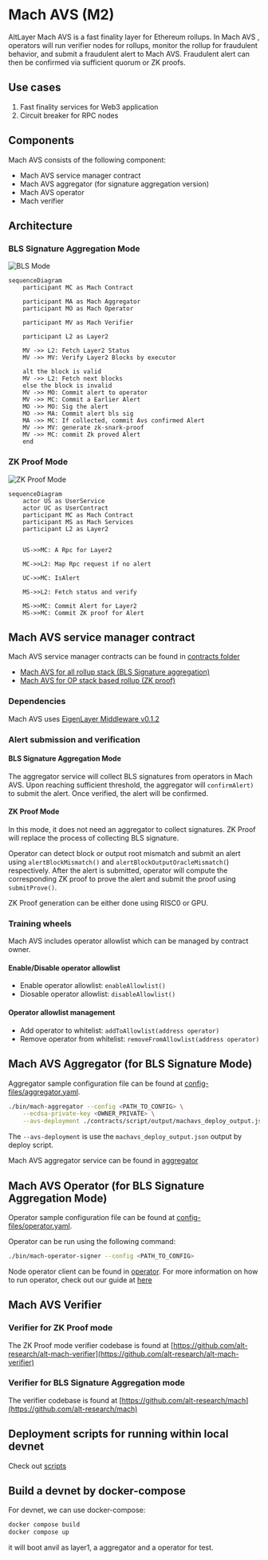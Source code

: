 # Mach AVS (M2)

AltLayer Mach AVS is a fast finality layer for Ethereum rollups. In Mach AVS , operators will run verifier nodes for rollups, monitor the rollup for fraudulent behavior, and submit a fraudulent alert to Mach AVS. Fraudulent alert can then be confirmed via sufficient quorum or ZK proofs.

## Use cases

1. Fast finality services for Web3 application
2. Circuit breaker for RPC nodes

## Components

Mach AVS consists of the following component:

- Mach AVS service manager contract
- Mach AVS aggregator (for signature aggregation version)
- Mach AVS operator
- Mach verifier

## Architecture

### BLS Signature Aggregation Mode

![BLS Mode](docs/images/EigenlayerMachAVSArch(BLS).jpg)

```mermaid
sequenceDiagram
    participant MC as Mach Contract
    
    participant MA as Mach Aggregator
    participant MO as Mach Operator
    
    participant MV as Mach Verifier
    
    participant L2 as Layer2
    
    MV ->> L2: Fetch Layer2 Status
    MV ->> MV: Verify Layer2 Blocks by executor
    
    alt the block is valid
    MV ->> L2: Fetch next blocks
    else the block is invalid
    MV ->> MO: Commit alert to operator
    MV ->> MC: Commit a Earlier Alert
    MO ->> MO: Sig the alert
    MO ->> MA: Commit alert bls sig
    MA ->> MC: If collected, commit Avs confirmed Alert
    MV ->> MV: generate zk-snark-proof
    MV ->> MC: commit Zk proved Alert
    end
```

### ZK Proof Mode

![ZK Proof Mode](docs/images/EigenlayerMachAVSArch(ZK-OP).jpg)

```mermaid
sequenceDiagram
    actor US as UserService
    actor UC as UserContract
    participant MC as Mach Contract
    participant MS as Mach Services
    participant L2 as Layer2


    US->>MC: A Rpc for Layer2

    MC->>L2: Map Rpc request if no alert

    UC->>MC: IsAlert

    MS->>L2: Fetch status and verify

    MS->>MC: Commit Alert for Layer2
    MS->>MC: Commit ZK proof for Alert
```

## Mach AVS service manager contract

Mach AVS service manager contracts can be found in [contracts folder](contracts/src/core/)

- [Mach AVS for all rollup stack (BLS Signature aggregation)](contracts/src/core/MachServiceManager.sol)
- [Mach AVS for OP stack based rollup (ZK proof)](contracts/src/core/MachOptimismZkServiceManager.sol)

### Dependencies

Mach AVS uses [EigenLayer Middleware v0.1.2](https://github.com/Layr-Labs/eigenlayer-middleware/releases/tag/v0.1.2-holesky-init-deployment)

### Alert submission and verification

#### BLS Signature Aggregation Mode

The aggregator service will collect BLS signatures from operators in Mach AVS. Upon reaching sufficient threshold,
the aggregator will `confirmAlert)` to submit the alert. Once verified, the alert will be confirmed.

#### ZK Proof Mode

In this mode, it does not need an aggregator to collect signatures. ZK Proof will replace the process of collecting BLS signature.

Operator can detect block or output root mismatch and submit an alert using `alertBlockMismatch()` and `alertBlockOutputOracleMismatch(`) respectively.
After the alert is submitted, operator will compute the corresponding ZK proof to prove the alert and submit the proof using `submitProve()`. 

ZK Proof generation can be either done using RISC0 or GPU.

### Training wheels

Mach AVS includes operator allowlist which can be managed by contract owner. 

#### Enable/Disable operator allowlist

- Enable operator allowlist: `enableAllowlist()`
- Diosable operator allowlist: `disableAllowlist()`

#### Operator allowlist management

- Add operator to whitelist: `addToAllowlist(address operator)`
- Remove operator from whitelist: `removeFromAllowlist(address operator)`

## Mach AVS Aggregator (for BLS Signature Mode)

Aggregator sample configuration file can be found at [config-files/aggregator.yaml](config-files/aggregator.yaml).

```bash
./bin/mach-aggregator --config <PATH_TO_CONFIG> \
    --ecdsa-private-key <OWNER_PRIVATE> \
    --avs-deployment ./contracts/script/output/machavs_deploy_output.json
```

The `--avs-deployment` is use the `machavs_deploy_output.json` output by deploy script.

Mach AVS aggregator service can be found in [aggregator](aggregator/)

## Mach AVS Operator (for BLS Signature Aggregation Mode)

Operator sample configuration file can be found at [config-files/operator.yaml](config-files/operator.yaml).

Operator can be run using the following command:

```bash
./bin/mach-operator-signer --config <PATH_TO_CONFIG> 
```

Node operator client can be found in [operator](operator/). For more information on how to run operator, check out our guide at [here](scripts/README.md)

## Mach AVS Verifier

### Verifier for ZK Proof mode

The ZK Proof mode verifier codebase is found at [https://github.com/alt-research/alt-mach-verifier](https://github.com/alt-research/alt-mach-verifier)

### Verifier for BLS Signature Aggregation mode

The verifier codebase is found at [https://github.com/alt-research/mach](https://github.com/alt-research/mach)

## Deployment scripts for running within local devnet

Check out [scripts](scripts)

## Build a devnet by docker-compose

For devnet, we can use docker-compose:

```bash
docker compose build
docker compose up
```

it will boot anvil as layer1, a aggregator and a operator for test.
